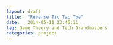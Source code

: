 ```yaml
---
layout: draft
title:  "Reverse Tic Tac Toe"
date:   2014-05-11 23:46:11
tag: Game Theory and Tech Grandmasters
categories: project
---
```


